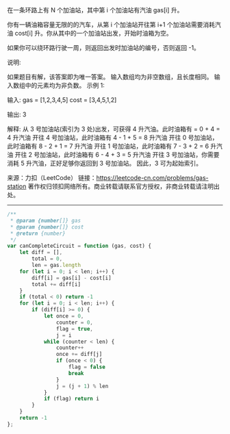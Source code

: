 在一条环路上有 N 个加油站，其中第 i 个加油站有汽油 gas[i] 升。

你有一辆油箱容量无限的的汽车，从第 i 个加油站开往第 i+1 个加油站需要消耗汽油 cost[i] 升。你从其中的一个加油站出发，开始时油箱为空。

如果你可以绕环路行驶一周，则返回出发时加油站的编号，否则返回 -1。

说明:

如果题目有解，该答案即为唯一答案。 输入数组均为非空数组，且长度相同。 输入数组中的元素均为非负数。 示例 1:

输入: gas = [1,2,3,4,5] cost = [3,4,5,1,2]

输出: 3

解释: 从 3 号加油站(索引为 3 处)出发，可获得 4 升汽油。此时油箱有 = 0 + 4 = 4 升汽油 开往 4 号加油站，此时油箱有 4 - 1 + 5 = 8 升汽油 开往 0 号加油站，此时油箱有 8 - 2 + 1 = 7 升汽油 开往 1 号加油站，此时油箱有 7 - 3 + 2 = 6 升汽油 开往 2 号加油站，此时油箱有 6 - 4 + 3 = 5 升汽油 开往 3 号加油站，你需要消耗 5 升汽油，正好足够你返回到 3 号加油站。 因此，3 可为起始索引。

来源：力扣（LeetCode） 链接：<https://leetcode-cn.com/problems/gas-station> 著作权归领扣网络所有。商业转载请联系官方授权，非商业转载请注明出处。

--------------------------------------------------------------------------------

```javascript
/**
 * @param {number[]} gas
 * @param {number[]} cost
 * @return {number}
 */
var canCompleteCircuit = function (gas, cost) {
    let diff = [],
        total = 0,
        len = gas.length
    for (let i = 0; i < len; i++) {
        diff[i] = gas[i] - cost[i]
        total += diff[i]
    }
    if (total < 0) return -1
    for (let i = 0; i < len; i++) {
        if (diff[i] >= 0) {
            let once = 0,
                counter = 0,
                flag = true,
                j = i
            while (counter < len) {
                counter++
                once += diff[j]
                if (once < 0) {
                    flag = false
                    break
                }
                j = (j + 1) % len
            }
            if (flag) return i
        }
    }
    return -1
};
```
